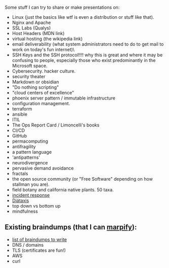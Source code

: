 Some stuff I can try to share or make presentations on:

- Linux (just the basics like wtf is even a distribution or stuff like that).
- Nginx and Apache
- SSL Labs (Qualys)
- Host Headers (MDN link)
- virtual hosting (the wikipedia link) 
- email deliverability (what system administrators need to do to get mail to work on today's fun internet)\
- SSH Keys and the SSH protocol!!!! why this is great and where it may be confusing to people, especially those who exist predominantly in the Microsoft space.
- Cybersecurity. hacker culture.
- security theater
- Markdown or obsidian
- "Do nothing scripting"
- "cloud centers of excellence"
- phoenix server pattern / immutable infrastructure
- configuration management. 
- terraform
- ansible
- ITIL
- The Ops Report Card / Limoncelli's books
- CI/CD
- GitHub
- permacomputing
- antifragility
- a pattern language
- 'antipatterns'
- neurodivergence
- pervasive demand avoidance
- fractals
- the open source community (or "Free Software" depending on how stallman you are).
- field botany and california native plants. 50 taxa.
- [incident response](https://response.pagerduty.com/training/courses/incident_response/)
- [Diátaxis](https://diataxis.fr/)
- top down vs bottom up
- mindfulness

## Existing braindumps (that I can [marpify](https://marp.app)):

- [list of braindumps to write](https://gist.github.com/jleibowitz-lacpw/425425d5c87575046954e08c78b98e13)
- DNS / domains
- TLS (certificates are fun!)
- AWS
- curl
